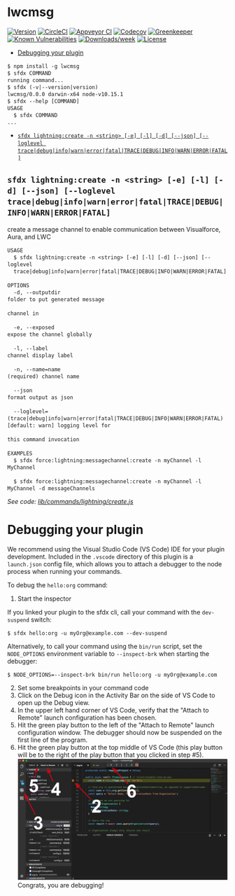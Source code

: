 lwcmsg
======



[![Version](https://img.shields.io/npm/v/lwcmsg.svg)](https://npmjs.org/package/lwcmsg)
[![CircleCI](https://circleci.com/gh/dcarroll/lwcmsg/tree/master.svg?style=shield)](https://circleci.com/gh/dcarroll/lwcmsg/tree/master)
[![Appveyor CI](https://ci.appveyor.com/api/projects/status/github/dcarroll/lwcmsg?branch=master&svg=true)](https://ci.appveyor.com/project/heroku/lwcmsg/branch/master)
[![Codecov](https://codecov.io/gh/dcarroll/lwcmsg/branch/master/graph/badge.svg)](https://codecov.io/gh/dcarroll/lwcmsg)
[![Greenkeeper](https://badges.greenkeeper.io/dcarroll/lwcmsg.svg)](https://greenkeeper.io/)
[![Known Vulnerabilities](https://snyk.io/test/github/dcarroll/lwcmsg/badge.svg)](https://snyk.io/test/github/dcarroll/lwcmsg)
[![Downloads/week](https://img.shields.io/npm/dw/lwcmsg.svg)](https://npmjs.org/package/lwcmsg)
[![License](https://img.shields.io/npm/l/lwcmsg.svg)](https://github.com/dcarroll/lwcmsg/blob/master/package.json)

<!-- toc -->
* [Debugging your plugin](#debugging-your-plugin)
<!-- tocstop -->
<!-- install -->
<!-- usage -->
```sh-session
$ npm install -g lwcmsg
$ sfdx COMMAND
running command...
$ sfdx (-v|--version|version)
lwcmsg/0.0.0 darwin-x64 node-v10.15.1
$ sfdx --help [COMMAND]
USAGE
  $ sfdx COMMAND
...
```
<!-- usagestop -->
<!-- commands -->
* [`sfdx lightning:create -n <string> [-e] [-l] [-d] [--json] [--loglevel trace|debug|info|warn|error|fatal|TRACE|DEBUG|INFO|WARN|ERROR|FATAL]`](#sfdx-lightningcreate--n-string--e--l--d---json---loglevel-tracedebuginfowarnerrorfataltracedebuginfowarnerrorfatal)

## `sfdx lightning:create -n <string> [-e] [-l] [-d] [--json] [--loglevel trace|debug|info|warn|error|fatal|TRACE|DEBUG|INFO|WARN|ERROR|FATAL]`

create a message channel to enable communication between Visualforce, Aura, and LWC

```
USAGE
  $ sfdx lightning:create -n <string> [-e] [-l] [-d] [--json] [--loglevel 
  trace|debug|info|warn|error|fatal|TRACE|DEBUG|INFO|WARN|ERROR|FATAL]

OPTIONS
  -d, --outputdir                                                                   folder to put generated message
                                                                                    channel in

  -e, --exposed                                                                     expose the channel globally

  -l, --label                                                                       channel display label

  -n, --name=name                                                                   (required) channel name

  --json                                                                            format output as json

  --loglevel=(trace|debug|info|warn|error|fatal|TRACE|DEBUG|INFO|WARN|ERROR|FATAL)  [default: warn] logging level for
                                                                                    this command invocation

EXAMPLES
  $ sfdx force:lightning:messagechannel:create -n myChannel -l MyChannel
  
  $ sfdx force:lightning:messagechannel:create -n myChannel -l MyChannel -d messageChannels
```

_See code: [lib/commands/lightning/create.js](https://github.com/dcarroll/lwcmsg/blob/v0.0.0/lib/commands/lightning/create.js)_
<!-- commandsstop -->
<!-- debugging-your-plugin -->
# Debugging your plugin
We recommend using the Visual Studio Code (VS Code) IDE for your plugin development. Included in the `.vscode` directory of this plugin is a `launch.json` config file, which allows you to attach a debugger to the node process when running your commands.

To debug the `hello:org` command: 
1. Start the inspector
  
If you linked your plugin to the sfdx cli, call your command with the `dev-suspend` switch: 
```sh-session
$ sfdx hello:org -u myOrg@example.com --dev-suspend
```
  
Alternatively, to call your command using the `bin/run` script, set the `NODE_OPTIONS` environment variable to `--inspect-brk` when starting the debugger:
```sh-session
$ NODE_OPTIONS=--inspect-brk bin/run hello:org -u myOrg@example.com
```

2. Set some breakpoints in your command code
3. Click on the Debug icon in the Activity Bar on the side of VS Code to open up the Debug view.
4. In the upper left hand corner of VS Code, verify that the "Attach to Remote" launch configuration has been chosen.
5. Hit the green play button to the left of the "Attach to Remote" launch configuration window. The debugger should now be suspended on the first line of the program. 
6. Hit the green play button at the top middle of VS Code (this play button will be to the right of the play button that you clicked in step #5).
<br><img src=".images/vscodeScreenshot.png" width="480" height="278"><br>
Congrats, you are debugging!
